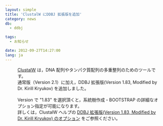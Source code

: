 ```yaml
---
layout: simple
title: 'ClustalW にDDBJ 拡張版を追加'
category: news
db:
  - ddbj

tags:
  - お知らせ

date: 2012-09-27T14:27:00
lang: ja
---
```


<dl>
    <dd><a href="http://clustalw.ddbj.nig.ac.jp/index.php?lang=ja" title="clustalw" target="_blank">ClustalW</a> は，DNA 配列やタンパク質配列の多重整列のためのツールです。<br>通常版（Version 2.1）に加え，DDBJ 拡張版(Version 1.83, Modified by Dr. Kirill Kryukov) を追加しました。<br><br>Version で "1.83" を選択頂くと，系統樹作成・BOOTSTRAP の詳細なオプション指定が可能になります。<br>詳しくは，ClustalW ヘルプの <a href="/services/clustalw.html#ddbjoriginal" title="ddbjoriginal" target="_blank">DDBJ 拡張版(Version 1.83, Modified by Dr. Kirill Kryukov) のオプション</a> をご参照ください。</dd>
</dl>
